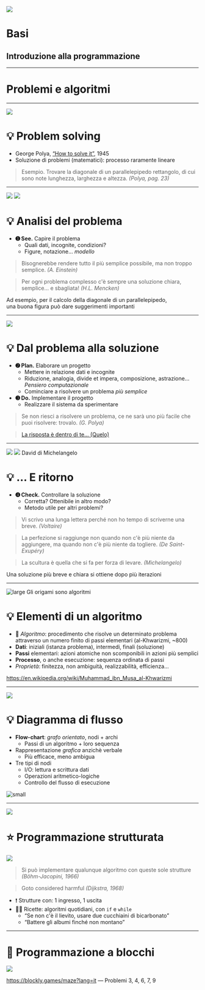 ![](images/algo/rubik-cube.png)
# Basi
## Introduzione alla programmazione

---

# Problemi e algoritmi

---

![](images/hist/polya.jpg)
# 💡️ Problem solving

- George Polya, [“How to solve it”](https://www.dropbox.com/s/86ua0v7mbr6tkgm/Polya_How-to-solve-it.pdf?dl=1), 1945
- Soluzione di problemi (matematici): processo raramente lineare

> Esempio. Trovare la diagonale di un parallelepipedo rettangolo, di cui sono note lunghezza, larghezza e altezza. *(Polya, pag. 23)*

---

![](images/dev/problem-solving.svg) ![](images/algo/space-diagonal.svg)
# 💡 Analisi del problema

- **➊ See.** Capire il problema
    - Quali dati, incognite, condizioni?
    - Figure, notazione… *modello*

> Bisognerebbe rendere tutto il più semplice possibile, ma non troppo semplice. *(A. Einstein)*

> Per ogni problema complesso c'è sempre una soluzione chiara, semplice… e sbagliata! *(H.L. Mencken)*

Ad esempio, per il calcolo della diagonale di un parallelepipedo, <br> una buona figura può dare suggerimenti importanti

---

![](images/dev/problem-solving.svg)
# 💡 Dal problema alla soluzione

- **➋ Plan.** Elaborare un progetto
    - Mettere in relazione dati e incognite
    - Riduzione, analogia, divide et impera, composizione, astrazione… *Pensiero computazionale*
    - Cominciare a risolvere un problema *più semplice*
- **➌ Do.** Implementare il progetto
    - Realizzare il sistema da sperimentare

> Se non riesci a risolvere un problema, ce ne sarà uno più facile che puoi risolvere: trovalo. *(G. Polya)*

> [La risposta è dentro di te… (Quelo)](https://www.youtube.com/watch?v=WGQ7JZRZ65M)

---

![](images/dev/problem-solving.svg) ![](images/hist/david-michelangelo.jpg) David di Michelangelo
# 💡 … E ritorno

- **➍ Check.** Controllare la soluzione
    - Corretta? Ottenibile in altro modo?
    - Metodo utile per altri problemi?

> Vi scrivo una lunga lettera perché non ho tempo di scriverne una breve. *(Voltaire)*

> La perfezione si raggiunge non quando non c'è più niente da aggiungere, ma quando non c'è più niente da togliere. *(De Saint-Exupéry)*

> La scultura è quella che si fa per forza di levare. *(Michelangelo)*

Una soluzione più breve e chiara si ottiene dopo più iterazioni

---

![large](images/algo/origami.svg) Gli origami sono algoritmi
# 💡️ Elementi di un algoritmo

- 🤖️ *Algoritmo*: procedimento che risolve un determinato problema attraverso un numero finito di passi elementari (al-Khwarizmi, ~800)
- **Dati**: iniziali (istanza problema), intermedi, finali (soluzione)
- **Passi** elementari: azioni atomiche non scomponibili in azioni più semplici
- **Processo**, o anche esecuzione: sequenza ordinata di passi
- *Proprietà*: finitezza, non ambiguità, realizzabilità, efficienza…

>

<https://en.wikipedia.org/wiki/Muhammad_ibn_Musa_al-Khwarizmi>

---

![](images/algo/spaghetti-flowchart.svg)
# 💡️ Diagramma di flusso

- **Flow-chart**: *grafo orientato*, nodi + archi
    - Passi di un algoritmo + loro sequenza
- Rappresentazione *grafica* anzichè verbale
    - Più efficace, meno ambigua
- Tre tipi di nodi
    - I/O: lettura e scrittura dati
    - Operazioni aritmetico-logiche
    - Controllo del flusso di esecuzione

![small](images/algo/nodes.svg)

---

![](images/algo/recipe.png)
# ⭐️ Programmazione strutturata

![](images/algo/structures.svg)

> Si può implementare qualunque algoritmo con queste sole strutture *(Böhm-Jacopini, 1966)*

> Goto considered harmful *(Dijkstra, 1968)*

- ❗ Strutture con: 1 ingresso, 1 uscita
- 🧑‍🍳 Ricette: algoritmi quotidiani, con `if` e `while`
    - “Se non c'è il lievito, usare due cucchiaini di bicarbonato”
    - “Battere gli albumi finché non montano”


---

# 🧪 Programmazione a blocchi

![](images/algo/blockly.png)

>

<https://blockly.games/maze?lang=it> — Problemi 3, 4, 6, 7, 9
